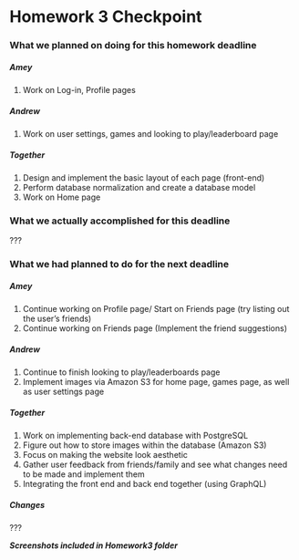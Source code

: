 # Homework 3 Checkpoint

### What we planned on doing for this homework deadline

##### Amey
1. Work on Log-in, Profile pages

##### Andrew
1. Work on user settings, games and looking to play/leaderboard page

##### Together
1. Design and implement the basic layout of each page (front-end)
2. Perform database normalization and create a database model
3. Work on Home page


### What we actually accomplished for this deadline

???

### What we had planned to do for the next deadline

##### Amey
1. Continue working on Profile page/ Start on Friends page (try listing out the user’s friends)
2. Continue working on Friends page (Implement the friend suggestions)

##### Andrew
1. Continue to finish looking to play/leaderboards page
2. Implement images via Amazon S3 for home page, games page, as well as user settings page

##### Together
1. Work on implementing back-end database with PostgreSQL
2. Figure out how to store images within the database (Amazon S3)
3. Focus on making the website look aesthetic
4. Gather user feedback from friends/family and see what changes need to be made and implement them
5. Integrating the front end and back end together (using GraphQL)

##### Changes
???

***Screenshots included in Homework3 folder***
